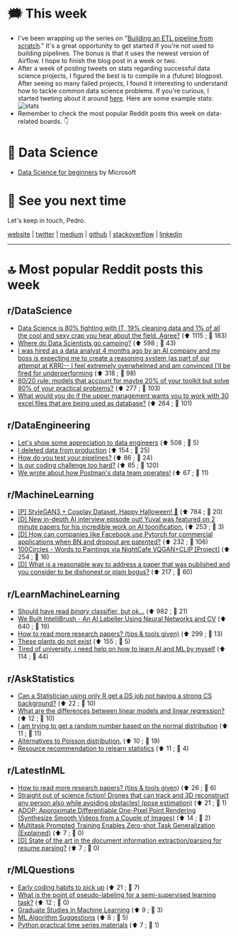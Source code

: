 # 🗯 This week

- I've been wrapping up the series on "[Building an ETL pipeline from scratch](https://pedromadruga.com/posts/etl-pipeline/)." It's a great opportunity to get started if you're not used to building pipelines. The bonus is that it uses the newest version of Airflow. I hope to finish the blog post in a week or two.
- After a week of posting tweets on stats regarding successful data science projects, I figured the best is to compile in a (future) blogpost. After seeing so many failed projects, I found it interesting to understand how to tackle common data science problems. If you're curious, I started tweting about it around [here](https://twitter.com/pmadruga_/status/1450415183340441600). Here are some example stats: ![stats](https://pbs.twimg.com/media/FCDolGdXMAQbRVI?format=jpg&name=medium)
- Remember to check the most popular Reddit posts this week on data-related boards. 👇

# 🔮 Data Science

- [Data Science for beginners](https://github.com/microsoft/Data-Science-For-Beginners) by Microsoft

# 👋 See you next time

Let's keep in touch,
Pedro.

[website](https://pedromadruga.com) |
[twitter](https://twitter.com/pmadruga_ "Twitter") | [medium](https://medium.com/@pmadruga "Medium") | [github](https://github.com/pmadruga "Github") | [stackoverflow](https://stackoverflow.com/users/12418383 "Stackoverflow") | [linkedin](https://www.linkedin.com/in/pedromadruga "Linkedin")

---

# 🔝 Most popular Reddit posts this week

## r/DataScience

- [Data Science is 80% fighting with IT, 19% cleaning data and 1% of all the cool and sexy crap you hear about the field. Agree?](https://reddit.com/r/datascience/comments/qgx1vm/data_science_is_80_fighting_with_it_19_cleaning/) (⬆️ 1115 ; 💬 183)
- [Where do Data Scientists go camping?](https://reddit.com/r/datascience/comments/qhu09k/where_do_data_scientists_go_camping/) (⬆️ 598 ; 💬 43)
- [I was hired as a data analyst 4 months ago by an AI company and my boss is expecting me to create a reasoning system (as part of our attempt at KRR)-- I feel extremely overwhelmed and am convinced I'll be fired for underperforming](https://reddit.com/r/datascience/comments/qhnhxg/i_was_hired_as_a_data_analyst_4_months_ago_by_an/) (⬆️ 318 ; 💬 98)
- [80/20 rule: models that account for maybe 20% of your toolkit but solve 80% of your practical problems?](https://reddit.com/r/datascience/comments/qf71zf/8020_rule_models_that_account_for_maybe_20_of/) (⬆️ 277 ; 💬 103)
- [What would you do if the upper management wants you to work with 30 excel files that are being used as database?](https://reddit.com/r/datascience/comments/qgamnj/what_would_you_do_if_the_upper_management_wants/) (⬆️ 264 ; 💬 101)

## r/DataEngineering

- [Let's show some appreciation to data engineers](https://reddit.com/r/dataengineering/comments/qh6a78/lets_show_some_appreciation_to_data_engineers/) (⬆️ 508 ; 💬 5)
- [I deleted data from production](https://reddit.com/r/dataengineering/comments/qfiz51/i_deleted_data_from_production/) (⬆️ 154 ; 💬 25)
- [How do you test your pipelines?](https://reddit.com/r/dataengineering/comments/qf5dsx/how_do_you_test_your_pipelines/) (⬆️ 86 ; 💬 24)
- [Is our coding challenge too hard?](https://reddit.com/r/dataengineering/comments/qhtox6/is_our_coding_challenge_too_hard/) (⬆️ 85 ; 💬 120)
- [We wrote about how Postman's data team operates!](https://reddit.com/r/dataengineering/comments/qi98p2/we_wrote_about_how_postmans_data_team_operates/) (⬆️ 67 ; 💬 11)

## r/MachineLearning

- [[P] StyleGAN3 + Cosplay Dataset. Happy Halloween! 🎃](https://reddit.com/r/MachineLearning/comments/qj3uhj/p_stylegan3_cosplay_dataset_happy_halloween/) (⬆️ 784 ; 💬 20)
- [[D] New in-depth AI interview episode out! Yuval was featured on 2 minute papers for his incredible work on AI toonification.](https://reddit.com/r/MachineLearning/comments/qf7ar3/d_new_indepth_ai_interview_episode_out_yuval_was/) (⬆️ 253 ; 💬 3)
- [[D] How can companies like Facebook use Pytorch for commercial applications when BN and dropout are patented?](https://reddit.com/r/MachineLearning/comments/qg4750/d_how_can_companies_like_facebook_use_pytorch_for/) (⬆️ 232 ; 💬 106)
- [100Circles - Words to Paintings via NightCafe VQGAN+CLIP [Project]](https://reddit.com/r/MachineLearning/comments/qjn0vg/100circles_words_to_paintings_via_nightcafe/) (⬆️ 254 ; 💬 16)
- [[D] What is a reasonable way to address a paper that was published and you consider to be dishonest or plain bogus?](https://reddit.com/r/MachineLearning/comments/qiea6g/d_what_is_a_reasonable_way_to_address_a_paper/) (⬆️ 217 ; 💬 60)

## r/LearnMachineLearning

- [Should have read _binary_ classifier, but ok...](https://reddit.com/r/learnmachinelearning/comments/qhkyxu/should_have_read_binary_classifier_but_ok/) (⬆️ 982 ; 💬 21)
- [We Built IntelliBrush - An AI Labeller Using Neural Networks and CV](https://reddit.com/r/learnmachinelearning/comments/qij16b/we_built_intellibrush_an_ai_labeller_using_neural/) (⬆️ 640 ; 💬 19)
- [How to read more research papers? (tips & tools given)](https://reddit.com/r/learnmachinelearning/comments/qgu1ld/how_to_read_more_research_papers_tips_tools_given/) (⬆️ 299 ; 💬 13)
- [These plants do not exist](https://reddit.com/r/learnmachinelearning/comments/qjpdui/these_plants_do_not_exist/) (⬆️ 155 ; 💬 5)
- [Tired of university, i need help on how to learn AI and ML by myself](https://reddit.com/r/learnmachinelearning/comments/qfnpfh/tired_of_university_i_need_help_on_how_to_learn/) (⬆️ 114 ; 💬 44)

## r/AskStatistics

- [Can a Statistician using only R get a DS job not having a strong CS background?](https://reddit.com/r/AskStatistics/comments/qgg9v5/can_a_statistician_using_only_r_get_a_ds_job_not/) (⬆️ 22 ; 💬 10)
- [What are the differences between linear models and linear regression?](https://reddit.com/r/AskStatistics/comments/qhha2n/what_are_the_differences_between_linear_models/) (⬆️ 12 ; 💬 10)
- [I am trying to get a random number based on the normal distribution](https://reddit.com/r/AskStatistics/comments/qj4sdz/i_am_trying_to_get_a_random_number_based_on_the/) (⬆️ 11 ; 💬 11)
- [Alternatives to Poisson distribution.](https://reddit.com/r/AskStatistics/comments/qiekk6/alternatives_to_poisson_distribution/) (⬆️ 10 ; 💬 19)
- [Resource recommendation to relearn statistics](https://reddit.com/r/AskStatistics/comments/qha3ix/resource_recommendation_to_relearn_statistics/) (⬆️ 11 ; 💬 4)

## r/LatestInML

- [How to read more research papers? (tips & tools given)](https://reddit.com/r/LatestInML/comments/qgu1lu/how_to_read_more_research_papers_tips_tools_given/) (⬆️ 26 ; 💬 6)
- [Straight out of science fiction! Drones that can track and 3D reconstruct any person also while avoiding obstacles! (pose estimation)](https://reddit.com/r/LatestInML/comments/qhbrdm/straight_out_of_science_fiction_drones_that_can/) (⬆️ 21 ; 💬 1)
- [ADOP: Approximate Differentiable One-Pixel Point Rendering (Synthesize Smooth Videos from a Couple of Images)](https://reddit.com/r/LatestInML/comments/qj0ygb/adop_approximate_differentiable_onepixel_point/) (⬆️ 14 ; 💬 2)
- [Multitask Prompted Training Enables Zero-shot Task Generalization (Explained)](https://reddit.com/r/LatestInML/comments/qf3lch/multitask_prompted_training_enables_zeroshot_task/) (⬆️ 7 ; 💬 0)
- [[D] State of the art in the document information extraction/parsing for resume parsing?](https://reddit.com/r/LatestInML/comments/qhvfmx/d_state_of_the_art_in_the_document_information/) (⬆️ 7 ; 💬 0)

## r/MLQuestions

- [Early coding habits to pick up](https://reddit.com/r/MLQuestions/comments/qiczfq/early_coding_habits_to_pick_up/) (⬆️ 21 ; 💬 7)
- [What is the point of pseudo-labeling for a semi-supervised learning task?](https://reddit.com/r/MLQuestions/comments/qh16tj/what_is_the_point_of_pseudolabeling_for_a/) (⬆️ 12 ; 💬 0)
- [Graduate Studies in Machine Learning](https://reddit.com/r/MLQuestions/comments/qhgeo7/graduate_studies_in_machine_learning/) (⬆️ 9 ; 💬 3)
- [ML Algorithm Suggestions](https://reddit.com/r/MLQuestions/comments/qfjk1z/ml_algorithm_suggestions/) (⬆️ 8 ; 💬 5)
- [Python practical time series materials](https://reddit.com/r/MLQuestions/comments/qez7ir/python_practical_time_series_materials/) (⬆️ 7 ; 💬 1)
